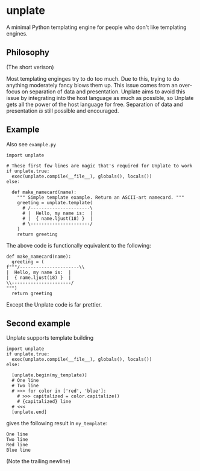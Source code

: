 # unplate
A minimal Python templating engine for people who don't like templating engines.

## Philosophy
(The short verison)

Most templating enginges try to do too much. Due to this, trying to do anything moderately fancy blows them up. This issue comes from an over-focus on separation of data and presentation. Unplate aims to avoid this issue by integrating into the host language as much as possible, so Unplate gets all the power of the host language for free. Separation of data and presentation _is_ still possible and encouraged.

## Example

Also see `example.py`

```python3
import unplate

# These first few lines are magic that's required for Unplate to work
if unplate.true:
  exec(unplate.compile(__file__), globals(), locals())
else:

  def make_namecard(name):
    """ Simple template example. Return an ASCII-art namecard. """
    greeting = unplate.template(
      # /----------------------\
      # |  Hello, my name is:  |
      # |  { name.ljust(18) }  |
      # \----------------------/
    )
    return greeting
```

The above code is functionally equivalent to the following:

```python3
def make_namecard(name):
  greeting = (
f"""/----------------------\\
|  Hello, my name is:  |
|  { name.ljust(18) }  |
\\----------------------/
""")
  return greeting
```

Except the Unplate code is far prettier.

## Second example

Unplate supports template building

```python3
import unplate
if unplate.true:
  exec(unplate.compile(__file__), globals(), locals())
else:

  [unplate.begin(my_template)]
  # One line
  # Two line
  # >>> for color in ['red', 'blue']:
    # >>> capitalized = color.capitalize()
    # {capitalized} line
  # <<<
  [unplate.end]
```

gives the following result in `my_template`:

```
One line
Two line
Red line
Blue line

```

(Note the trailing newline)

